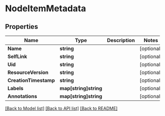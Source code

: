 # NodeItemMetadata

## Properties

Name | Type | Description | Notes
------------ | ------------- | ------------- | -------------
**Name** | **string** |  | [optional] 
**SelfLink** | **string** |  | [optional] 
**Uid** | **string** |  | [optional] 
**ResourceVersion** | **string** |  | [optional] 
**CreationTimestamp** | **string** |  | [optional] 
**Labels** | **map[string]string** |  | [optional] 
**Annotations** | **map[string]string** |  | [optional] 

[[Back to Model list]](../README.md#documentation-for-models) [[Back to API list]](../README.md#documentation-for-api-endpoints) [[Back to README]](../README.md)


